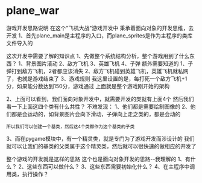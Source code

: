 # plane_war
游戏开发思路说明
在这个"飞机大战"游戏开发中
	秉承着面向对象的开发思维，去开发
1、首先plane_main是主程序的入口，而plane_sprites是作为主程序的类库文件导入的

这次开发中需要了解的知识点
1、先做整个系统结构分析，整个游戏用到了什么东西？
	1、背景图片滚动
	2、敌方飞机
	3、英雄飞机
	4、子弹
额外需要知道的
1、子弹打到敌方飞机，2者都应该消失
2、敌方飞机碰到英雄飞机，英雄飞机就私网了，也就是游戏结束了
3、游戏规则
我这里设置的是，每打死一个敌方飞机+1分，如果能分数达到150分，游戏通过
上面就是整个游戏刚开始的架构
	
2、上面可以看到，我们面向对象开发中，就需要开发的类就有上面4个
	然后我们看一下上面这四个类有什么共性？
	不难发现：
		1、他们都是需要绘制图像的
		2、他们都是会运动的，如背景图片会向下滑动，子弹向上走之类的，都是会动的
	
	所以我们可以创建一个基类，然后这4个类都作为这个基类的子类

3、而在pygame模块中，有一个精灵类，就是专门为了游戏开发而涉设计的
	我们就可以让我们的基类的父类属于这个精灵类，然后就可以很快速的做相应的开发了




整个游戏的开发就是这样的思路
这个也是面向对象开发的思路--我理解的
1、有什么？
2、这些东西可以做什么？
3、这些东西需要初始化什么？
4、在主程序中调用类，执行操作？
